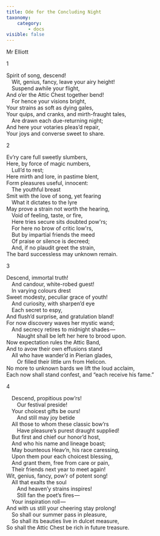 ```yaml
---
title: Ode for the Concluding Night
taxonomy:
    category:
        - docs
visible: false
---
```


<div class="author">Mr Elliott</div>

1

Spirit of song, descend!  
&emsp;Wit, genius, fancy, leave your airy height!  
&emsp;Suspend awhile your flight,  
And o’er the Attic Chest together bend!  
&emsp;For hence your visions bright,  
Your strains as soft as dying gales,  
Your quips, and cranks, and mirth-fraught tales,  
&emsp;Are drawn each due-returning night;  
And here your votaries pleas’d repair,  
Your joys and converse sweet to share.

2

Ev’ry care full sweetly slumbers,  
Here, by force of magic numbers,  
&emsp;Lull’d to rest;  
Here mirth and lore, in pastime blent,  
Form pleasures useful, innocent:  
&emsp;The youthful breast  
Smit with the love of song, yet fearing  
&emsp;What it dictates to the lyre  
May prove a strain not worth the hearing,  
&emsp;Void of feeling, taste, or fire,  
&emsp;Here tries secure sits doubted pow'rs;  
&emsp;For here no brow of critic low'rs,  
&emsp;But by impartial friends the meed  
&emsp;Of praise or silence is decreed;  
&emsp;And, if no plaudit greet the strain,  
The bard successless may unknown remain.

3

Descend, immortal truth!  
&emsp;And candour, white-robed guest!  
&emsp;In varying colours drest  
Sweet modesty, peculiar grace of youth!  
&emsp;And curiosity, with sharpen’d eye  
&emsp;Each secret to espy,  
And flush’d surprise, and gratulation bland!  
For now discovery waves her mystic wand;  
&emsp;And secrecy retires to midnight shades —   
&emsp;&emsp;Naught shall be left her here to brood upon.  
Now expectation rules the Attic Band,  
And to avow their own effusions stand  
&emsp;All who have wander’d in Pierian glades,  
&emsp;&emsp;Or filled their little urn from Helicon.  
No more to unknown bards we lift the loud acclaim,  
Each now shall stand confest, and “each receive his fame.”

4

&emsp;Descend, propitious pow’rs!  
&emsp;&emsp;Our festival preside!  
&emsp;Your choicest gifts be ours!  
&emsp;&emsp;And still may joy betide  
&emsp;All those to whom these classic bow’rs  
&emsp;&emsp;Have pleasure’s purest draught supplied!  
&emsp;But first and chief our honor’d host,  
&emsp;And who his name and lineage boast;  
&emsp;May bounteous Heav’n, his race caressing,  
&emsp;Upon them pour each choicest blessing,  
&emsp;And grant them, free from care or pain,  
&emsp;Their friends next year to meet again!  
Wit, genius, fancy, pow’r of potent song!  
&emsp;All that exalts the soul  
&emsp;&emsp;And heaven’y strains inspires!  
&emsp;&emsp;Still fan the poet’s fires —   
&emsp;Your inspiration roll —   
And with us still your cheering stay prolong!  
&emsp;So shall our summer pass in pleasure,  
&emsp;So shall its beauties live in dulcet measure,  
So shall the Attic Chest be rich in future treasure.